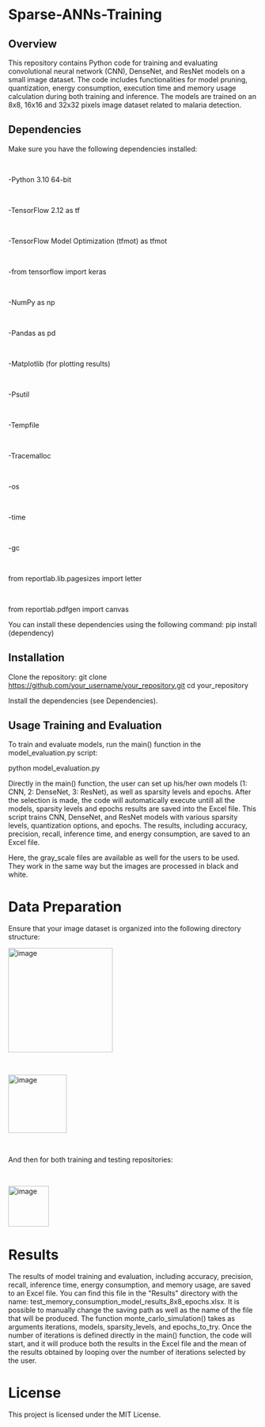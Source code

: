 # Sparse-ANNs-Training

## Overview
This repository contains Python code for training and evaluating convolutional neural network (CNN), DenseNet, and ResNet models on a small image dataset. 
The code includes functionalities for model pruning, quantization, energy consumption, execution time and memory usage calculation during both training and inference. 
The models are trained on an 8x8, 16x16 and 32x32 pixels image dataset related to malaria detection.

## Dependencies
Make sure you have the following dependencies installed:
<p>&nbsp;</p>
-Python 3.10 64-bit
<p>&nbsp;</p>
-TensorFlow 2.12 as tf
<p>&nbsp;</p>
-TensorFlow Model Optimization (tfmot) as tfmot
<p>&nbsp;</p>
-from tensorflow import keras
<p>&nbsp;</p>
-NumPy as np
<p>&nbsp;</p>
-Pandas as pd
<p>&nbsp;</p>
-Matplotlib (for plotting results)
<p>&nbsp;</p>
-Psutil
<p>&nbsp;</p>
-Tempfile
<p>&nbsp;</p>
-Tracemalloc
<p>&nbsp;</p>
-os
<p>&nbsp;</p>
-time
<p>&nbsp;</p>
-gc
<p>&nbsp;</p>
from reportlab.lib.pagesizes import letter
<p>&nbsp;</p>
from reportlab.pdfgen import canvas


You can install these dependencies using the following command:
pip install (dependency)

## Installation
Clone the repository:
git clone https://github.com/your_username/your_repository.git
cd your_repository

Install the dependencies (see Dependencies).

## Usage Training and Evaluation
To train and evaluate models, run the main() function in the model_evaluation.py script:

python model_evaluation.py

Directly in the main() function, the user can set up his/her own models (1: CNN, 2: DenseNet, 3: ResNet), as well as sparsity levels and epochs.
After the selection is made, the code will automatically execute untill all the models, sparsity levels and epochs results are saved into the Excel file.
This script trains CNN, DenseNet, and ResNet models with various sparsity levels, quantization options, and epochs. The results, including accuracy, precision, recall, inference time, and energy consumption, are saved to an Excel file.

Here, the gray_scale files are available as well for the users to be used. They work in the same way but the images are processed in black and white.

# Data Preparation
Ensure that your image dataset is organized into the following directory structure:

<img width="211" alt="image" src="https://github.com/MAAntinori/Sparse-ANNs-Training/assets/80471656/a59299e0-02ad-413c-b4f6-6ab10c566e24">
<p>&nbsp;</p>
<img width="118" alt="image" src="https://github.com/MAAntinori/Sparse-ANNs-Training/assets/80471656/0bab0c40-a501-4fae-9e01-cb2071d269e2">
<p>&nbsp;</p>
And then for both training and testing repositories: 
<p>&nbsp;</p>
<img width="82" alt="image" src="https://github.com/MAAntinori/Sparse-ANNs-Training/assets/80471656/9f148749-f1bb-47ea-b85d-b5bb2ff737bb">



# Results
The results of model training and evaluation, including accuracy, precision, recall, inference time, energy consumption, and memory usage, are saved to an Excel file. You can find this file in the "Results" directory with the name: 
test_memory_consumption_model_results_8x8_epochs.xlsx.
It is possible to manually change the saving path as well as the name of the file that will be produced.
The function monte_carlo_simulation() takes as arguments iterations, models, sparsity_levels, and epochs_to_try. Once the number of iterations is defined directly in the main() function, the code will start, and it will produce both the results in the Excel file and the mean of the results obtained by looping over the number of iterations selected by the user.

# License
This project is licensed under the MIT License.
